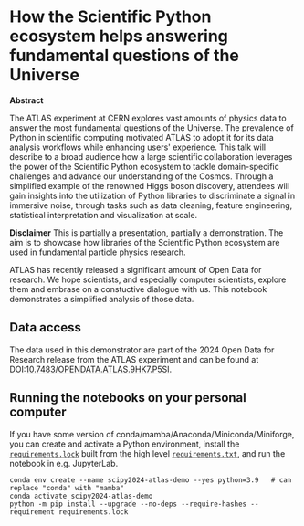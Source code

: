 # How the Scientific Python ecosystem helps answering fundamental questions of the Universe

**Abstract**

The ATLAS experiment at CERN explores vast amounts of physics data to answer the most fundamental questions of the Universe. The prevalence of Python in scientific computing motivated ATLAS to adopt it for its data analysis workflows while enhancing users' experience. This talk will describe to a broad audience how a large scientific collaboration leverages the power of the Scientific Python ecosystem to tackle domain-specific challenges and advance our understanding of the Cosmos. Through a simplified example of the renowned Higgs boson discovery, attendees will gain insights into the utilization of Python libraries to discriminate a signal in immersive noise, through tasks such as data cleaning, feature engineering, statistical interpretation and visualization at scale.

**Disclaimer**
This is partially a presentation, partially a demonstration. The aim is to showcase how libraries of the Scientific Python ecosystem are used in fundamental particle physics research.

ATLAS has recently released a significant amount of Open Data for research. We hope scientists, and especially computer scientists, explore them and embrase on a constuctive dialogue with us. This notebook demonstrates a simplified analysis of those data.

## Data access
The data used in this demonstrator are part of the 2024 Open Data for Research release from the ATLAS experiment and can be found at DOI:[10.7483/OPENDATA.ATLAS.9HK7.P5SI](http://doi.org/10.7483/OPENDATA.ATLAS.9HK7.P5SI).

## Running the notebooks on your personal computer

If you have some version of conda/mamba/Anaconda/Miniconda/Miniforge, you can create and activate a Python environment, install the [`requirements.lock`](requirements.lock) built from the high level [`requirements.txt`](requirements.txt),  and run the notebook in e.g. JupyterLab.

```console
conda env create --name scipy2024-atlas-demo --yes python=3.9   # can replace "conda" with "mamba"
conda activate scipy2024-atlas-demo
python -m pip install --upgrade --no-deps --require-hashes --requirement requirements.lock
```
